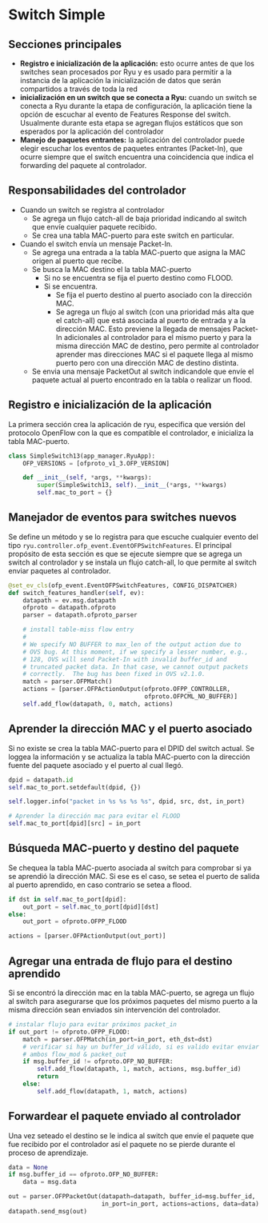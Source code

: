 # Switch Simple
## Secciones principales
 * __Registro e inicialización de la aplicación:__ esto ocurre antes de que los switches sean procesados por Ryu y es usado para permitir a la instancia de la aplicación la inicialización de datos que serán compartidos a través de toda la red
 * __inicialización en un switch que se conecta a Ryu:__ cuando un switch se conecta a Ryu durante la etapa de configuración, la aplicación tiene la opción de escuchar al evento de Features Response del switch. Usualmente durante esta etapa se agregan flujos estáticos que son esperados por la aplicación del controlador
 * __Manejo de paquetes entrantes:__ la aplicación del controlador puede elegir escuchar los eventos de paquetes entrantes (Packet-In), que ocurre siempre que el switch encuentra una coincidencia que indica el forwarding del paquete al controlador.

## Responsabilidades del controlador
 * Cuando un switch se registra al controlador
   * Se agrega un flujo catch-all de baja prioridad indicando al switch que envíe cualquier paquete recibido.
   * Se crea una tabla MAC-puerto para este switch en particular.
 * Cuando el switch envía un mensaje Packet-In.
   * Se agrega una entrada a la tabla MAC-puerto que asigna la MAC origen al puerto que recibe.
   * Se busca la MAC destino el la tabla MAC-puerto
     * Si no se encuentra se fija el puerto destino como FLOOD.
     * Si se encuentra.
       * Se fija el puerto destino al puerto asociado con la dirección MAC.
       * Se agrega un flujo al switch (con una prioridad más alta que el catch-all) que está asociada al puerto de entrada y a la dirección MAC. Esto previene la llegada de mensajes Packet-In adicionales al controlador para el mismo puerto y para la misma dirección MAC de destino, pero permite al controlador aprender mas direcciones MAC si el paquete llega al mismo puerto pero con una dirección MAC de destino distinta.
    * Se envia una mensaje PacketOut al switch indicandole que envíe el paquete actual al puerto encontrado en la tabla o realizar un flood.

## Registro e inicialización de la aplicación
La primera sección crea la aplicación de ryu, especifica que versión del protocolo OpenFlow con la que es compatible el controlador, e inicializa la tabla MAC-puerto.
``` python
class SimpleSwitch13(app_manager.RyuApp):
    OFP_VERSIONS = [ofproto_v1_3.OFP_VERSION]

    def __init__(self, *args, **kwargs):
        super(SimpleSwitch13, self).__init__(*args, **kwargs)
        self.mac_to_port = {}
```

## Manejador de eventos para switches nuevos
Se define un método y se lo registra para que escuche cualquier evento del tipo `ryu.controller.ofp_event.EventOFPSwitchFeatures`. El principal propósito de esta sección es que se ejecute siempre que se agrega un switch al controlador y se instala un flujo catch-all, lo que permite al switch enviar paquetes al controlador.
``` python
@set_ev_cls(ofp_event.EventOFPSwitchFeatures, CONFIG_DISPATCHER)
def switch_features_handler(self, ev):
    datapath = ev.msg.datapath
    ofproto = datapath.ofproto
    parser = datapath.ofproto_parser

    # install table-miss flow entry
    #
    # We specify NO BUFFER to max_len of the output action due to
    # OVS bug. At this moment, if we specify a lesser number, e.g.,
    # 128, OVS will send Packet-In with invalid buffer_id and
    # truncated packet data. In that case, we cannot output packets
    # correctly.  The bug has been fixed in OVS v2.1.0.
    match = parser.OFPMatch()
    actions = [parser.OFPActionOutput(ofproto.OFPP_CONTROLLER,
                                      ofproto.OFPCML_NO_BUFFER)]
    self.add_flow(datapath, 0, match, actions)
```
## Aprender la dirección MAC y el puerto asociado
Si no existe se crea la tabla MAC-puerto para el DPID del switch actual. Se loggea la información y se actualiza la tabla MAC-puerto con la dirección fuente del paquete asociado y el puerto al cual llegó.
``` python
dpid = datapath.id
self.mac_to_port.setdefault(dpid, {})

self.logger.info("packet in %s %s %s %s", dpid, src, dst, in_port)

# Aprender la dirección mac para evitar el FLOOD
self.mac_to_port[dpid][src] = in_port
```

## Búsqueda MAC-puerto y destino del paquete
Se chequea la tabla MAC-puerto asociada al switch para comprobar si ya se aprendió la dirección MAC. Si ese es el caso, se setea el puerto de salida al puerto aprendido, en caso contrario se setea a flood.
``` python
if dst in self.mac_to_port[dpid]:
    out_port = self.mac_to_port[dpid][dst]
else:
    out_port = ofproto.OFPP_FLOOD

actions = [parser.OFPActionOutput(out_port)]
```

## Agregar una entrada de flujo para el destino aprendido
Si se encontró la dirección mac en la tabla MAC-puerto, se agrega un flujo al switch para asegurarse que los próximos paquetes del mismo puerto a la misma dirección sean enviados sin intervención del controlador.
``` python
# instalar flujo para evitar próximos packet_in
if out_port != ofproto.OFPP_FLOOD:
    match = parser.OFPMatch(in_port=in_port, eth_dst=dst)
    # verificar si hay un buffer_id válido, si es valido evitar enviar
    # ambos flow_mod & packet_out
    if msg.buffer_id != ofproto.OFP_NO_BUFFER:
        self.add_flow(datapath, 1, match, actions, msg.buffer_id)
        return
    else:
        self.add_flow(datapath, 1, match, actions)
```

## Forwardear el paquete enviado al controlador
Una vez seteado el destino se le indica al switch que envíe el paquete que fue recibido por el controlador así el paquete no se pierde durante el proceso de aprendizaje.
``` python
data = None
if msg.buffer_id == ofproto.OFP_NO_BUFFER:
    data = msg.data

out = parser.OFPPacketOut(datapath=datapath, buffer_id=msg.buffer_id,
                          in_port=in_port, actions=actions, data=data)
datapath.send_msg(out)

